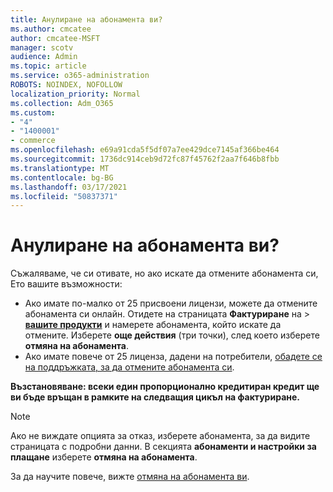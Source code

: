 ```yaml
---
title: Анулиране на абонамента ви?
ms.author: cmcatee
author: cmcatee-MSFT
manager: scotv
audience: Admin
ms.topic: article
ms.service: o365-administration
ROBOTS: NOINDEX, NOFOLLOW
localization_priority: Normal
ms.collection: Adm_O365
ms.custom:
- "4"
- "1400001"
- commerce
ms.openlocfilehash: e69a91cda5f5df07a7ee429dce7145af366be464
ms.sourcegitcommit: 1736dc914ceb9d72fc87f45762f2aa7f646b8fbb
ms.translationtype: MT
ms.contentlocale: bg-BG
ms.lasthandoff: 03/17/2021
ms.locfileid: "50837371"
---
```

# <a name="canceling-your-subscription"></a>Анулиране на абонамента ви?

Съжаляваме, че си отивате, но ако искате да отмените абонамента си, Ето вашите възможности:
  
- Ако имате по-малко от 25 присвоени лицензи, можете да отмените абонамента си онлайн. Отидете на страницата **Фактуриране** на \> **[вашите продукти](https://go.microsoft.com/fwlink/p/?linkid=842054)** и намерете абонамента, който искате да отмените. Изберете **още действия** (три точки), след което изберете **отмяна на абонамента**.
- Ако имате повече от 25 лиценза, дадени на потребители, [обадете се на поддръжката, за да отмените абонамента си](https://docs.microsoft.com/microsoft-365/admin/contact-support-for-business-products?view=o365-worldwide).
  
**Възстановяване: всеки един пропорционално кредитиран кредит ще ви бъде връщан в рамките на следващия цикъл на фактуриране.**

> [!NOTE]
> Ако не виждате опцията за отказ, изберете абонамента, за да видите страницата с подробни данни. В секцията **абонаменти и настройки за плащане** изберете **отмяна на абонамента**.

За да научите повече, вижте [отмяна на абонамента ви](https://docs.microsoft.com/microsoft-365/commerce/subscriptions/cancel-your-subscription).